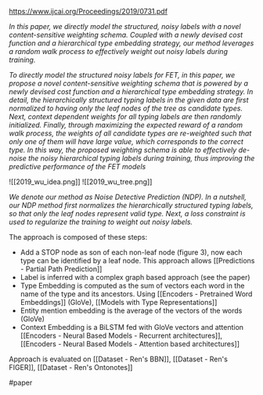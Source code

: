 https://www.ijcai.org/Proceedings/2019/0731.pdf

*In this paper, we directly model the structured, noisy labels with a novel content-sensitive weighting schema. Coupled with a newly devised cost function and a hierarchical type embedding strategy, our method leverages a random walk process to effectively weight out noisy labels during training.*

*To directly model the structured noisy labels for FET, in this paper, we propose a novel content-sensitive weighting schema that is powered by a newly devised cost function and a hierarchical type embedding strategy. In detail, the hierarchically structured typing labels in the given data are first normalized to having only the leaf nodes of the tree as candidate types. Next, context dependent weights for all typing labels are then randomly initialized. Finally, through maximizing the expected reward of a random walk process, the weights of all candidate types are re-weighted such that only one of them will have large value, which corresponds to the correct type. In this way, the proposed weighting schema is able to effectively de-noise the noisy hierarchical typing labels during training, thus improving the predictive performance of the FET models*

![[2019_wu_idea.png]] ![[2019_wu_tree.png]]

*We denote our method as Noise Detective Prediction (NDP). In a nutshell, our NDP method first normalizes the hierarchically structured typing labels, so that only the leaf nodes represent valid type. Next, a loss constraint is used to regularize the training to weight out noisy labels.*

The approach is composed of these steps:

- Add a STOP node as son of each non-leaf node (figure 3), now each type can be identified by a leaf node. This approach allows [[Predictions - Partial Path Prediction]]
- Label is inferred with a complex graph based approach (see the paper)
- Type Embedding is computed as the sum of vectors each word in the name of the type and its ancestors. Using [[Encoders - Pretrained Word Embeddings]] (GloVe), [[Models with Type Representations]]
- Entity mention embedding is the average of the vectors of the words (GloVe)
- Context Embedding is a BiLSTM fed with GloVe vectors and attention [[Encoders - Neural Based Models - Recurrent architectures]], [[Encoders - Neural Based Models - Attention based architectures]]


Approach is evaluated on [[Dataset - Ren's BBN]], [[Dataset - Ren's FIGER]], [[Dataset - Ren's Ontonotes]]

#paper 